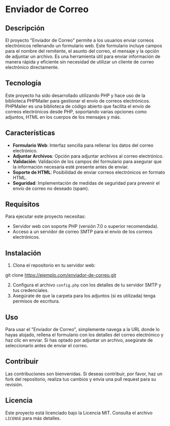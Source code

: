 # Enviador de Correo

## Descripción
El proyecto "Enviador de Correo" permite a los usuarios enviar correos electrónicos rellenando un formulario web. Este formulario incluye campos para el nombre del remitente, el asunto del correo, el mensaje y la opción de adjuntar un archivo. Es una herramienta útil para enviar información de manera rápida y eficiente sin necesidad de utilizar un cliente de correo electrónico directamente.

## Tecnología
Este proyecto ha sido desarrollado utilizando PHP y hace uso de la biblioteca PHPMailer para gestionar el envío de correos electrónicos. PHPMailer es una biblioteca de código abierto que facilita el envío de correos electrónicos desde PHP, soportando varias opciones como adjuntos, HTML en los cuerpos de los mensajes y más.

## Características
- **Formulario Web**: Interfaz sencilla para rellenar los datos del correo electrónico.
- **Adjuntar Archivos**: Opción para adjuntar archivos al correo electrónico.
- **Validación**: Validación de los campos del formulario para asegurar que la información necesaria esté presente antes de enviar.
- **Soporte de HTML**: Posibilidad de enviar correos electrónicos en formato HTML.
- **Seguridad**: Implementación de medidas de seguridad para prevenir el envío de correo no deseado (spam).

## Requisitos
Para ejecutar este proyecto necesitas:
- Servidor web con soporte PHP (versión 7.0 o superior recomendada).
- Acceso a un servidor de correo SMTP para el envío de los correos electrónicos.

## Instalación
1. Clona el repositorio en tu servidor web:

git clone https://ejemplo.com/enviador-de-correo.git

2. Configura el archivo `config.php` con los detalles de tu servidor SMTP y tus credenciales.
3. Asegúrate de que la carpeta para los adjuntos (si es utilizada) tenga permisos de escritura.

## Uso
Para usar el "Enviador de Correo", simplemente navega a la URL donde lo hayas alojado, rellena el formulario con los detalles del correo electrónico y haz clic en enviar. Si has optado por adjuntar un archivo, asegúrate de seleccionarlo antes de enviar el correo.

## Contribuir
Las contribuciones son bienvenidas. Si deseas contribuir, por favor, haz un fork del repositorio, realiza tus cambios y envía una pull request para su revisión.

## Licencia
Este proyecto está licenciado bajo la Licencia MIT. Consulta el archivo `LICENSE` para más detalles.
